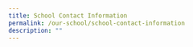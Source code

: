 ```yaml
---
title: School Contact Information
permalink: /our-school/school-contact-information
description: ""
---
```

